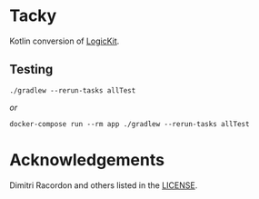 # Tacky

Kotlin conversion of [LogicKit](https://github.com/kyouko-taiga/LogicKit).

## Testing

`./gradlew --rerun-tasks allTest`

_or_

`docker-compose run --rm app ./gradlew --rerun-tasks allTest`

# Acknowledgements

Dimitri Racordon and others listed in the [LICENSE](LICENSE).

